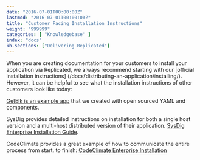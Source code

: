 ```yaml
---
date: "2016-07-01T00:00:00Z"
lastmod: "2016-07-01T00:00:00Z"
title: "Customer Facing Installation Instructions"
weight: "999999"
categories: [ "Knowledgebase" ]
index: "docs"
kb-sections: ["Delivering Replicated"]
---
```


When you are creating documentation for your customers to install your application via  Replicated, we always recommend starting with our [official installation instructions] (/docs/distributing-an-application/installing/). However, it can be helpful to see what the installation instructions of other customers look like today:

[GetElk is an example app](/docs/examples/getelk/) that we created with open sourced YAML and components.

SysDig provides detailed instructions on installation for both a single host version and a multi-host distributed version of their application. [SysDig Enterprise Installation Guide](http://support.sysdigcloud.com/hc/en-us/articles/206519903-On-Premises-Installation-Guide).

CodeClimate provides a great example of how to communicate the entire process from start. to finish: [CodeClimate Enterprise Installation](http://docs.enterprise.codeclimate.com/docs/installation)
